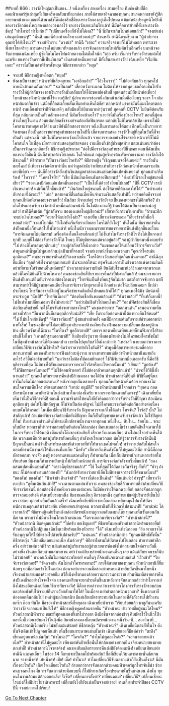 ##บทที่ 866 : รางวัลใหญ่ตกเป็นของ…!
หนึ่งเครื่อง
สองเครื่อง
สามเครื่อง
ทีมช่องสิบสี่ถือคอมพิวเตอร์รุ่นล่าสุดทั้งสิบเครื่องกลับมาทีละกล่อง ภายใต้สายตาอิจฉาของทุกคน ขนาดพวกเขายังรู้สึกอายจนหน้าแดง ขณะนี้ด้านหลังโต๊ะช่องสิบสี่มีของรางวัลกองอยู่เต็มไปหมด แม้แต่หน้าประตูหนีไฟยังมีของรางวัลกล่องใหญ่สองกล่องวางเอาไว้
ของรางวัลเยอะเกินไปแล้ว!
นี่มันคือการย้ายที่ตั้งของรางวัลชัดๆ!
"ทำไมวะ! ทำไมกัน!"
"เปลี่ยนเครื่องก็ยังไม่ได้ผล?"
"นี่ นี่มันจะเกินไปหน่อยแล้ว!"
"จางเย่แม่งเล่นตุกติกแน่ๆ!"
"นั่นสิ หมอนี่ต้องทำอะไรบางอย่างแน่ๆ!"
ด้านหลัง ฮาฉีฉีกระซิบถาม "ผู้กำกับจาง คุณทำได้ยังไงน่ะ?"
จางเย่หัวเราะ "ดวงน่า"
ฮาฉีฉี "เอ่อะ"
ความจริงจางเย่ก็ไม่ได้หลอก เพราะเขาพึ่งพาโชคจริงๆ
การแสดงชุดใหม่บนเวทีจบลงแล้ว
การจับฉลากรอบใหม่เริ่มต้นขึ้นอีกครั้ง
บนหน้าจอจับภาพของเฉินเหยี่ย ผู้ซึ่งถือไมโครโฟนด้วยความไม่เต็มใจนัก "เอ่อ ครับ เริ่มการจับรางวัลรอบต่อไปนะครับ ของรางวัลคราวนี้เป็นเงินสด"
เงินสดห้าหมื่นหยวน!
มีทั้งสิ้นสองรางวัล!
เฉินเหยี่ย "เริ่มกันเถอะ"
คราวนี้เป็นเหล่าพิธีกรสั่งหยุด
พิธีกรชายกล่าว "หยุด"
- จางเย่!
พิธีกรหญิงเหงื่อตก "หยุด!"
- ยังคงเป็นจางเย่!
หน้าเวทีมีเสียงอุทาน
"เอาอีกแล้ว!"
"โอ้วโนววว!"
"ไม่ต้องจับแล้ว ทุกคนไปอาบน้ำเข้านอนกันเถอะ!"
"จะเป็นลม!"
เสี่ยวหวังกระแอม ไม่ต้องให้จางเย่พูด เธอก็ตรงขึ้นไปรับรางวัลให้ผู้กำกับจาง เอาเงินรางวัลนั้นกลับมาให้โต๊ะของช่องสิบสี่
ทุกคนล้วนมีสีหน้าห่อเหี่ยว!
ใบหน้าของหัวหน้าสถานีไร้ความรู้สึก!
ผู้อำนวยการช่องหนึ่งก้มหน้าเล่นมือถือเงียบๆ
รองฯ โจวก้มหน้าก้มตากินข้าว แต่มือที่ถือตะเกียบสั่นเทิ้มอย่างเห็นได้ชัด!
ตอกหน้า!
มารดามันนี่แม่งโคตรตอกหน้า!
งานเลี้ยงประจำปีที่จัดมาดีๆ กลับมีแต่ไก่บินหมาเห่าวุ่นวาย!
บุคคลที่ CCTV ไม่ยินดีต้อนรับที่สุด กลับกลายเป็นตัวหลักของงาน!
นี่มันเรื่องบ้าอะไร? นายว่านี่มันเรื่องบ้าอะไรหา?
ตอนนี้ผู้คนส่วนใหญ่ในงาน ล้วนแต่เกลียดชังจางเย่จนต้องกัดฟันกรอด แต่กลับไม่มีใครกล้าเปิด เพราะไม่มีใครสามารถหยุดเขาได้!
บนเวทียังมีอีกสองรายการ หนึ่งเป็นการแสดงโต้ตอบ อีกหนึ่งเป็นรายการร้องเพลง ถือเป็นสองรายการสุดท้ายของงานในปีนี้ เมื่อจบการแสดง รางวัลใหญ่ที่สุดในวันนี้ก็จะเปิดตัว แต่ขณะนี้ กลับไม่มีใครคาดหวังอะไรอีกแล้ว
รายการจบลงอย่างไร้รสชาติ หน้าเวทีก็ไม่มีใครสนใจ
ในที่สุด เมื่อรายการแสดงสุดท้ายจบลง งานเลี้ยงก็เข้าสู่ช่วงสุดท้าย และแน่นอนว่าต้องเป็นการจับฉลากอีกครั้ง
พิธีกรหญิงประกาศ "ต่อไปคือรางวัลสุดท้ายของปีนี้นะคะ ตอนที่ฉันเห็นของรางวัลชิ้นนี้ ฉันก็อ้าปากค้างไปเลยล่ะ ในใจคิดแต่ กลุ่มผู้บริหารต้องรักพวกเรามาก รางวัลถึงได้ดีขนาดนี้"
พิธีกรชาย "เป็นรางวัลอะไรครับ?"
พิธีกรหญิง "เชิญชมบนจอได้เลยค่ะ!"
รางวัลนั้นเผยโฉม!
มีเพียงรางวัลเดียวเท่านั้น แต่ว่ามูลค่านับว่าเทียบเท่ากับรางวัลก่อนหน้าทั้งหมดรวมกันเลยทีเดียว --- นั่นก็คือรางวัลอั่งเปาเงินสดมูลค่าสองแสนแปดหมื่นแปดพันหยวน!
ทุกคนต่างกรีดร้อง!
"โหววว!"
"โคตรใจป้ำ!"
"เชี่ย นี่มันเงินเดือนฉันสองปีเลยนะ!"
"อั่งเปาปีนี้ซองใหญ่ขนาดนี้เชียว?"
"ซองแดงปีก่อนแค่แปดหมื่นเองนะ!"
"เป็นไปได้ด้วย! เยี่ยมไปเลย!"
"ปีนี้ CCTV เรามีเงินหนามาก! แค่เห็นก็ใจชื้นแล้ว!"
"เงินก้อนใหญ่ขนาดนี้ ต่อให้ตายก็ต้องเอาให้ได้!"
"แต่จะแย่งกับจางเย่ได้เรอะ?"
"เอ่อ"
หลายคนที่ตื่นเต้นเมื่อเห็นจำนวนเงินสดอั่งเปาปีนี้ ทว่าพอคิดถึงจางเย่ ทุกคนก็ห่อเหี่ยวลงอย่างรวดเร็ว! นั่นสินะ มีจางเย่อยู่ รางวัลยังจะเป็นของพวกเขาได้อีกหรือ? ถ้าเกิดโปรแกรมจับรางวัลทำตัวเหมือนก่อนหน้านี้ งั้นไม่ต้องถามก็รู้ว่าคนได้ต้องเป็นจางเย่แน่อยู่แล้ว!
ฮาฉีฉีตื่นเต้น “ผู้กำกับจาง ซองแดงห่อใหญ่เชียวค่ะ!”
เสี่ยวหวังกระพริบตาปริบ “ถ้าชนะอีก จะแบ่งเงินไหมคะ?”
“อยากให้แบ่งยังไงล่ะ?” จางเย่ยิ้ม
เสี่ยวหวังกระแอม “เลี้ยงข้าวสักมื้อก็พอแล้วค่ะ!”
จางเย่โบกมือ “ยังไม่ทันเริ่มจับรางวัลเลย ใครได้ก็ยังไม่รู้”
ทันใดนั้น ทีมรายการคืนส่งปีคนหนึ่งก็ทนต่อไปไม่ไหวแล้ว!
หนึ่งในนักวางแผนรายการของรายการคืนส่งปีลุกขึ้นตะโกน “การจับฉลากไม่ยุติธรรม! เครื่องต้องโดนใครแฮ็กแน่ๆ! ไม่งั้นทำไมจับรางวัลทีไร ถึงได้เป็นจางเย่ทุกที! แบบนี้ไม่ต้องจับรางวัลก็ได้ ไหนๆ ก็ไม่ยุติธรรมแต่แรกอยู่แล้ว!”
รองผู้กำกับคนหนึ่งตอบรับ “ใช่ ต้องมีใครเล่นตุกติกแน่ๆ”
รองผู้กำกับสวีอี้เผิงกล่าว “ผมขอเสนอให้เปลี่ยนวิธีการจับรางวัล!”
คำพูดเหล่านี้พูดไปพูดมาล้วนมุ่งเป้ามาที่จางเย่!
จางเย่เงยหน้าขึ้นมองพวกเขา “คุณว่าใครเล่นตุกติกนะ?”
คนของรายการคืนส่งปีจ้องเขาเขม็ง “ใครได้รางวัลเยอะที่สุดก็คนนั้นแหละ!”
ฮาฉีฉีลุกขึ้นเถียง “ตุกติกยังไงพวกคุณบอกมา! ฉันจะบอกให้นะ ตรุษจีนน่ะควรเป็นช่วงเวลาแห่งความยินดี อย่าเที่ยวมาใส่ร้ายคนอื่นพล่อยๆ!”
ช่วงเวลาแห่งความยินดี
ยินดีกับไข่หมาน่ะสิ!
นอกจากพวกแกแล้วมีใครได้ยินดีไปด้วยไหมวะ!
คนของช่องสิบสี่กับรายการคืนส่งปีปะทะกันแล้ว!
คนของรายการคืนส่งปีเอาแต่ยืนยันว่าจางเย่ต้องโกงแน่ๆ “โทรจันเป็นสิ่งที่คนรู้จักไม่มาก และก็ตรวจจับยาก แต่ก็สามารถทำให้มีผู้ชนะแค่คนเดียวในการจับรางวัลทุกรอบได้ อีกอย่าง ต่อให้เปลี่ยนคอมฯ ก็เปล่าประโยชน์ โทรจันอาจจะฝังอยู่ในเครือข่ายจนติดกันไปหมดแล้วก็ได้!”
ทุกคนพอได้ฟัง นัยน์ตาก็กระจ่างวูบ
“นั่นสิ!”
“โทรจันนี่เอง!”
“ต้องติดเชื้อกันหมดแล้วแน่!”
“ฉันว่าแล้ว!”
“ที่แท้ก็แบบนี้! ไม่งั้นทำไมเปลี่ยนคอมฯ ถึงไม่หายล่ะ!”
“แต่ว่ามันฝังตัวไปตอนไหน?”
“ออฟฟิศช่องสิบสี่ก็เชื่อมต่อกับเครือข่ายนี่ จะใช้โทรจันยังจะยากตรงไหน?” คนของรายการ “ออกมาเต้น” เสนอความเห็นอย่างชั่วร้าย
“งั้นพวกนั้นก็เล่นตุกติกจริงน่ะสิ?”
“เชี่ย งั้นรางวัลก่อนหน้านี้ต้องทวงคืนให้หมด!”
“ใช่ นี่มันโกงกันชัดๆ!”
“คืนรางวัลมา!”
ฝูงชนต่างบ้าคลั่ง คนที่มีความแค้นกับจางเย่ล้วนออกหน้ามาทั้งสิ้น!
ในขณะที่คนที่ไม่เคยมีปัญหากับจางเย่ล้วนเงียบงัน เฝ้ามองความเปลี่ยนแปลงอยู่ด้านข้าง
เสี่ยวหวังตบโต๊ะผาง “ใครโกง? พูดอีกรอบสิ!”
เลขาฯ ของเหยียนเทียนเฟยก็ทนฟังการใส่ร้ายเช่นนี้ไม่ไหว “เอาหลักฐานออกมาสิ!”
ยิ่งเถียงยิ่งวุ่นวาย ทั้งสองฝ่ายต่างไม่มีใครยอมใครทั้งนั้น!
ในที่สุดหัวหน้าสถานีก็ต้องออกปาก เขาหันไปคุยกับสวีอี้เผิงกล่าวว่า “เหล่าสวี นายบอกว่าเราควรเปลี่ยนวิธีจับรางวัลไม่ใช่หรือ? คิดว่าเราควรทำยังไงกันดี?”
คำพูดนี้คือการพยายามคลี่คลายสถานการณ์!
คนของทีมรายการฟังแล้วสะดุ้งวาบ พวกเขาทราบแน่ชัดว่าหัวหน้าสถานีหมายถึงอะไร!
สวีอี้เผิงอธิบายทันที “ผมว่าเราไม่ต้องใช้คอมพิวเตอร์ ใช้วิธีจับสลากมือเถอะครับ นี่คือวิธียุติธรรมที่สุด ไม่มีทางได้รับผลกระทบจากพวกไวรัสหรืออะไรพวกนั้นแน่”
“เยี่ยม!”
“ถูกต้อง!”
“ใช้วิธีธรรมดานี่แหละ!”
“ไม่ใช้คอมพิวเตอร์ ก็ไม่ต้องกลัวคนเล่นตุกติกแล้ว!”
“น่าจะใช้วิธีนี้ตั้งนานแล้ว!”
ทุกคนในทีมรายการคืนส่งปีล้วนตกลง
พอได้ยิน หัวหน้าสถานีก็ยินดี มีวิธีนี้อยู่นี่นา ทำไมถึงคิดไม่ออกแต่แรกนะ? หลังจากคุยกันหลายครั้ง ทุกคนก็พยักหน้าเห็นด้วย พวกเขาไม่สนใจความเห็นใคร เพียงแต่บอกว่า “เอาล่ะ อนุมัติ!”
รองหัวหน้าสถานีโจวกล่าว “ทุกคน ถอดบัตรพนักงาน เอาบัตรด้านในส่งเข้ามาในกล่องนี้ครับ พวกเราจะจับฉลากกันตรงๆ!”
เฉินเหยี่ยยิ้ม เห็นว่านี่เป็นวิธีการที่ดี!
ตอนนี้ ความจริงต่อให้คนโง่ก็ยังคิดออกว่าการจับรางวัลมีปัญหา ต้องมีคนตุกติกแน่ๆ ต่อให้ไม่มีหลักฐาน ก็ไม่จำเป็นต้องพิสูจน์ ไม่มีใครชนะรางวัลติดต่อกันอย่างต่อเนื่องแบบนั้นได้หรอก! ในเมื่อเปลี่ยนวิธีจับรางวัล ปัญหาควรจะแก้ไขได้แล้ว โทรจัน? ไวรัส? บั๊ก? ไม่สำคัญแล้ว! ถ้าแม้แต่จับรางวัลด้วยมือยังมีปัญหา งั้นก็เป็นปัญหาของคนจับรางวัลแล้ว ไม่ใช่ปัญหาที่อื่น!
ทีมงานบางส่วนเดินไปตามเก็บบัตรพนักงานจากทุกคน
หนึ่งใบ…
สิบใบ…
ร้อยใบ…
ขณะเก็บบัตร พวกเขาก็ทำการทดสอบยืนยันก่อนใส่ลงกล่อง มีคนพบกล่องนี้เข้า เลยตัดสินใจเอามาใช้ในการจับรางวัลได้พอดี
เมื่อมาถึงโต๊ะของช่องสิบสี่ เสี่ยวหวังและคนอื่นๆ ต่างไม่พอใจอย่างเห็นได้ชัด พวกเธอเห็นว่าเหล่าผู้บริหารกับคนอื่นๆ กำลังหาเรื่องพวกเธอ ต่อให้รู้ว่าการจับรางวัลนั้นมีปัญหาเป็นแน่ แต่ว่าเป็นท่าทีของสถานีต่างหากที่ทำให้พวกเธอไม่พอใจ!
ทว่าจางเย่กลับไม่สนใจ ถอดบัตรพนักงานส่งให้ทีมงานที่มาเก็บ “นี่ครับ”
เสี่ยวหวังเห็นดังนั้นก็ไม่พูดอะไรอีก
ฮาฉีฉีก็ถอดบัตรออกมา
จางจั่ว ถงฟู่ หวงตานตานและคนอื่นๆ ก็ทำตามกัน
เมื่อเก็บบัตรพนักงานหลายร้อยใบเรียบร้อย ทีมงานก็ทำการพยักหน้าให้กับหัวหน้าสถานี
การจับรางวัลกำลังจะเริ่มขึ้นแล้ว!
“สองแสนแปดหมื่นแปดพัน!”
“คราวนี้ยุติธรรมแล้ว!”
“ใช่ ในที่สุดก็ได้วัดดวงกันจริงๆ สักที!”
“ฮ่าๆ ถ้าชนะ ก็ไม่ต้องทำงานแล้วสองปี!”
“ฉันกล้ารับรองว่าสถานีอื่นไม่มีทางแจกรางวัลได้ขนาดนี้แน่!”
“ของฉัน! ของฉัน!”
“ฟ้าเจ้าข้า ดินเจ้าข้า!”
“คราวนี้ต้องเป็นฉัน!”
“ตื่นเต้นว่ะ! ฮ่าๆๆ!”
เสี่ยวหวังเบะปาก “ดูตื่นเต้นกันเข้าสิ!”
หวงตานตานแค่นหัวเราะ
คนของช่องสิบสี่ล้วนทราบดีว่าถ้าเปลี่ยนวิธีจับรางวัลเช่นนี้ ย่อมต้องพึ่งโชคพึ่งดวงของแต่ละคน ไม่มีช่องว่างให้ฉกฉวยอีก!
กล่องจับฉลากถูกตรวจสอบอย่างดี เฉินเหยี่ยรอบหนึ่ง ทีมงานคนอื่นๆ อีกรอบหนึ่ง สุดท้ายแม้แต่ผู้บริหารยังขึ้นไปตรวจสอบ
ทุกอย่างยืนยันแล้วเสร็จ!
เฉินเหยี่ยกับพิธีกรชายถือกล่อง พลิกหมุนไปมาให้บัตรพนักงานคลุกเคล้าเข้าด้วยกัน เพื่อหยอกเย้าทุกคน พวกเขาถึงกับใช้เวลาไปสามนาที!
“เอาล่ะค่ะ ได้เวลาแล้ว!” พิธีกรหญิงเอ่ยขึ้นหลังกล่องบัตรพนักงานถูกวงกลับลงบนโต๊ะ ทุกคนเห็นขั้นตอนกันชัดเจน ทราบว่าไม่มีทางโดนโกงแล้วแน่นอน
“ใครจะออกมาจับรางวัล?”
“หัวหน้าสถานี?”
“หัวหน้าสถานี มีแต่คุณแล้วล่ะ”
“ใช่ครับ ขอเชิญเลย!”
พิธีกรหันมองหัวหน้าสถานีพร้อมรอยยิ้ม!
หัวหน้าสถานีไม่ปฏิเสธ เดินขึ้นเวทีพร้อมเสียงหัวเราะ “ได้”
เฉินเหยี่ยเพิ่งนึกออก “อ้อ พวกเราได้รับอนุญาตให้ใส่บัตรลงไปด้วยรึเปล่าครับ?”
“แน่นอน” หัวหน้าสถานีกล่าว “ทุกคนมีสิทธิ์ทั้งนั้น”
พิธีกรหญิง “เกือบลืมเลยนะคะเนี่ย ฉันด้วยๆ!”
พิธีกรทั้งสามใส่บัตรลงไปในกล่อง ทำการเขย่าอีกครั้ง
อย่าว่าแต่พวกพิธีกร แม้แต่เหล่าผู้บริหารและผู้อำนวยการช่องยังให้ความสนใจต่อรางวัลนี้อย่างยิ่ง เงินสดเกือบสามแสนหยวน อย่าว่าแต่กับเหล่าพนักงานคนอื่นๆ เลย แม้แต่กับพวกเขาก็นับไม่ว่าน้อย!!”
บางคนถึงขั้นไม่ยอมกระพริบตา!
คนอื่นๆ ก็จ้องกันจนตาแทบถลน!
“เร็วเข้า!”
“รีบจับรางวัลเถอะ!”
“วัดดวงกัน ฉันไม่กลัวใครหรอกนะ!”
ภายใต้สายตาของทุกคน หัวหน้าสถานีก็ยิ้มน้อยๆ ยกมือสอดเข้าไปในกล่อง ก่อนจะทำการกวนมือสองสามรอบแล้วหยิบบัตรขึ้นมาใบหนึ่ง
เจียงหน่ายสยงมองด้วยรอยยิ้ม
สวีอี้เผิงหรี่ตามองด้วยความกระวนกระวาย
ส่วนทีมผลิตรายการคืนส่งปีเองก็รออย่างใจจดใจจ่อ บางคนเตรียมจะยกประเด็นขึ้นมาหลังการจับฉลากแล้วว่าทำไมจางเย่ถึงไม่ชนะอีกหลังเปลี่ยนวิธีการจับรางวัล! นี่คือการกล่าวหาว่าเขาทำการโกงการจับรางวัลรอบก่อน และต้องบังคับให้จางเย่คืนรางวัลกลับมาให้ได้!
ในเมื่อจางเย่กล้าตอกหน้าพวกเขา?
งั้นพวกเขาก็ต้องตอกคืนกลับไป!
เหล่าผู้ชมเงียบสนิท
มีแต่เสียงบัตรกระทบกันในกล่องที่ดังกังวานไปทั่วงาน
แกร๊ก
ก๊อก
ทันใด มือของหัวหน้าสถานีก็หยุดลง
เฉินเหยี่ยหัวเราะ “เรียบร้อยแล้ว มาดูกันนะครับว่ารางวัลจะออกมาเป็นยังไง!”
พิธีกรหญิงพูดพร้อมรอยยิ้ม “หัวหน้าคะ ประกาศชื่อผู้ชนะได้ไหม?”
หัวหน้าสถานีหัวเราะ ขณะที่ทุกคนมองที่เขาไม่วางตา ดึงมือขึ้นจากกล่องช้าๆ คีบบัตรไว้ในนิ้วโป้งและนิ้วชี้ ก่อนขยับมาไว้ในอุ้งมือ ก้มหน้าลงมองชื่อบนบัตรพนักงาน
หนึ่งวินาที…
สองวินาที…
หัวหน้าสถานีเงียบกริบ ไม่ขยับแม้แต่น้อย!
พิธีกรหญิง “หัวหน้าคะ?”
เฉินเหยี่ยนึกสงสัยในใจ ดังนั้นจึงเดินเข้าไปดู พอเห็นเข้า เห็นชื่อบนกระดาษแผ่นนั้นเข้า เฉินเหยี่ยเองก็มีแต่คำว่า “ตะลึง” เขียนอยู่บนหน้าเช่นกัน!
“ทำไมน่ะ?”
“ใครกัน?”
“ทำไมไม่พูดอะไรล่ะ?”
“รอจนจะตายแล้วเนี่ย?”
หัวหน้าสถานีไม่พูดอะไร เพียงแต่หันป้ายชื่อนั้นให้กล้องอย่างยากเย็น
เจียงหน่ายสยงแทบตกเก้าอี้!
หัวหน้าสถานีโจวตาค้าง!
คนของทีมผลิตรายการคืนส่งปียังต้องตะลึง!
เหยียนเทียนเฟย ฮาฉีฉี และคนอื่นๆ ในช่อง 14 ก็แทบจะเป็นลมไปพร้อมกัน!
ชื่อที่เขียนไว้บนกระดาษนั้นชัดเจนมาก
จางหนึ่งคำ!
เย่หนึ่งคำ!
เชี่ย!
เช็ด!
ทำไมวะ!
ทำไมเปลี่ยนวิธีจับฉลากแล้วก็ยังเป็นเอ็งวะ!
นี่มันเรื่องอะไรกัน? เกิดเรื่องเชี่ยอะไรกัน?
ถ้าบอกว่าการจับฉลากด้วยคอมพิวเตอร์ถูกโทรจันชี้นำ ช่วยคนบางคนโกง งั้นการจับฉลากด้วยมือแบบนี้ ก็ไม่มีทางเกิดเรื่องประเภทนั้นขึ้นแน่นอน
ดังนั้น ทุกคนในงานล้วนแต่ต้องตกตะลึง!
รีเซ็ต?
เปลี่ยนการตั้งค่า?
เปลี่ยนคอม?
เปลี่ยนวิธี?
เปลี่ยนเชี่ยอะไรแม่งก็ไม่มีประโยชน์เหรอวะ!
เปลี่ยนยังไงก็ยังแม่งเป็นจางเย่เรอะ!
งานเลี้ยงประจำปีของ CCTV ปีนี้ จางเย่กวาดไปเรียบ!




[Go To Next Chapter]( ./64.md)